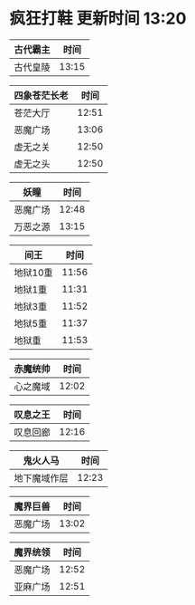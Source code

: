 # 疯狂打鞋 更新时间 13:20

| 古代霸主   | 时间    |
|--------|-------|
| 古代皇陵 | 13:15 |

| 四象苍茫长老   | 时间    |
|--------|-------|
| 苍茫大厅 | 12:51 |
| 恶魔广场 | 13:06 |
| 虚无之关 | 12:50 |
| 虚无之头 | 12:50 |

| 妖瞳   | 时间    |
|--------|-------|
| 恶魔广场 | 12:48 |
| 万恶之源 | 13:15 |

| 间王   | 时间    |
|--------|-------|
| 地狱10重 | 11:56 |
| 地狱1重 | 11:31 |
| 地狱3重 | 11:52 |
| 地狱5重 | 11:37 |
| 地狱重 | 11:53 |

| 赤魔统帅   | 时间    |
|--------|-------|
| 心之魔域 | 12:02 |

| 叹息之王   | 时间    |
|--------|-------|
| 叹息回廊 | 12:16 |

| 鬼火人马   | 时间    |
|--------|-------|
| 地下魔域作层 | 12:23 |

| 魔界巨兽   | 时间    |
|--------|-------|
| 恶魔广场 | 13:02 |

| 魔界统领   | 时间    |
|--------|-------|
| 恶魔广场 | 12:52 |
| 亚麻广场 | 12:51 |